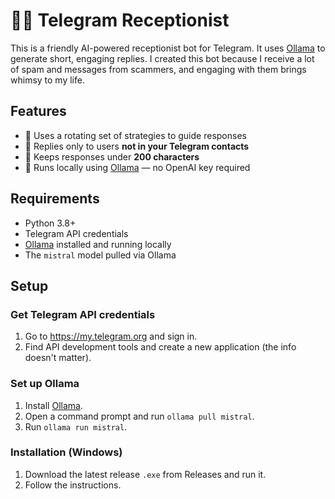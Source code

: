 # 🧑‍💻 Telegram Receptionist

This is a friendly AI-powered receptionist bot for Telegram. It uses [Ollama](https://ollama.com/) to generate short, engaging replies. I created this bot because I receive a lot of spam and messages from scammers, and engaging with them brings whimsy to my life.

## Features

- 🧠 Uses a rotating set of strategies to guide responses
- 🤝 Replies only to users **not in your Telegram contacts**
- 💬 Keeps responses under **200 characters**
- 🔌 Runs locally using [Ollama](https://ollama.com/) — no OpenAI key required

## Requirements

- Python 3.8+
- Telegram API credentials
- [Ollama](https://ollama.com/) installed and running locally
- The `mistral` model pulled via Ollama

## Setup

### Get Telegram API credentials
1. Go to https://my.telegram.org and sign in.
2. Find API development tools and create a new application (the info doesn't matter).

### Set up Ollama
1. Install [Ollama](https://ollama.com/).
2. Open a command prompt and run `ollama pull mistral`.
3. Run `ollama run mistral`.

### Installation (Windows)
1. Download the latest release `.exe` from Releases and run it.
2. Follow the instructions.
